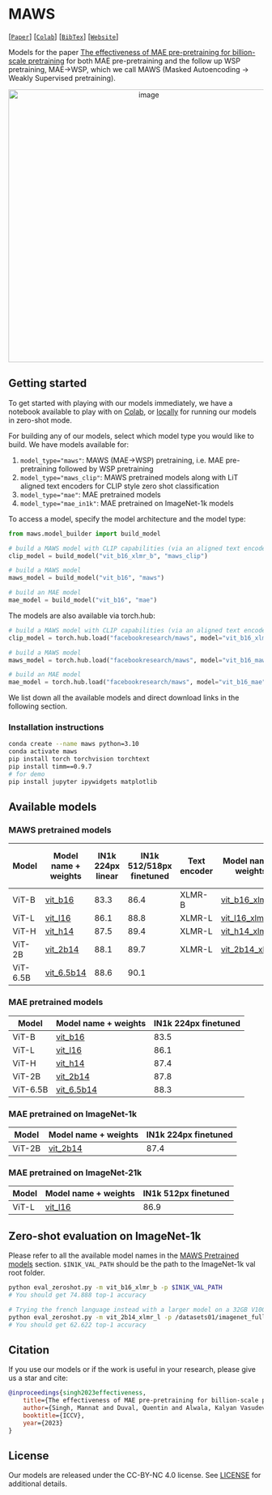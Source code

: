 # MAWS

[[`Paper`](https://arxiv.org/abs/2303.13496)] [[`Colab`](https://colab.research.google.com/github/facebookresearch/maws/blob/main/clip_example.ipynb)] [[`BibTex`](#citation)] [[`Website`](https://facebookresearch.github.io/maws/)]

Models for the paper [The effectiveness of MAE pre-pretraining for billion-scale pretraining](https://arxiv.org/abs/2303.13496) for both MAE pre-pretraining and the follow up WSP pretraining, MAE→WSP, which we call MAWS (Masked Autoencoding → Weakly Supervised pretraining).
<p align="center">
  <img width="539" alt="image" src="https://github.com/facebookresearch/maws/assets/13458796/69afa2ca-9976-4c64-9814-1f906be05e36">
</p>

## Getting started

To get started with playing with our models immediately, we have a notebook available to play with on [Colab](https://colab.research.google.com/github/facebookresearch/maws/blob/main/clip_example.ipynb), or [locally](clip_example.ipynb) for running our models in zero-shot mode.

For building any of our models, select which model type you would like to build. We have models available for:
1. `model_type="maws"`: MAWS (MAE→WSP) pretraining, i.e. MAE pre-pretraining followed by WSP pretraining
1. `model_type="maws_clip"`: MAWS pretrained models along with LiT aligned text encoders for CLIP style zero shot classification
1. `model_type="mae"`: MAE pretrained models
1. `model_type="mae_in1k"`: MAE pretrained on ImageNet-1k models

To access a model, specify the model architecture and the model type: 
```python
from maws.model_builder import build_model

# build a MAWS model with CLIP capabilities (via an aligned text encoder)
clip_model = build_model("vit_b16_xlmr_b", "maws_clip")

# build a MAWS model
maws_model = build_model("vit_b16", "maws")

# build an MAE model
mae_model = build_model("vit_b16", "mae")
```

The models are also available via torch.hub:
```python
# build a MAWS model with CLIP capabilities (via an aligned text encoder)
clip_model = torch.hub.load("facebookresearch/maws", model="vit_b16_xlmr_b_maws_clip")

# build a MAWS model
maws_model = torch.hub.load("facebookresearch/maws", model="vit_b16_maws")

# build an MAE model
mae_model = torch.hub.load("facebookresearch/maws", model="vit_b16_mae")
```

We list down all the available models and direct download links in the following section.

### Installation instructions

```bash
conda create --name maws python=3.10
conda activate maws
pip install torch torchvision torchtext
pip install timm==0.9.7
# for demo
pip install jupyter ipywidgets matplotlib
```

## Available models
### MAWS pretrained models

Model | Model name + weights | IN1k 224px linear | IN1k 512/518px finetuned | Text encoder | Model name + weights | IN1k 224px 0-shot 
--- | --- | --- | --- | --- | --- | ---
ViT-B | [vit_b16](https://dl.fbaipublicfiles.com/maws/pretrain/maws/vit_b16.pt) | 83.3 | 86.4 | XLMR-B | [vit_b16_xlmr_b](https://dl.fbaipublicfiles.com/maws/pretrain/clip/vit_b16_xlmr_b.pt) | 74.9
ViT-L | [vit_l16](https://dl.fbaipublicfiles.com/maws/pretrain/maws/vit_l16.pt) | 86.1 | 88.8 | XLMR-L | [vit_l16_xlmr_l](https://dl.fbaipublicfiles.com/maws/pretrain/clip/vit_l16_xlmr_l.pt) | 79.7
ViT-H | [vit_h14](https://dl.fbaipublicfiles.com/maws/pretrain/maws/vit_h14.pt) | 87.5 | 89.4 | XLMR-L | [vit_h14_xlmr_l](https://dl.fbaipublicfiles.com/maws/pretrain/clip/vit_h14_xlmr_l.pt) | 81.1
ViT-2B | [vit_2b14](https://dl.fbaipublicfiles.com/maws/pretrain/maws/vit_2b14.pt) | 88.1 | 89.7 | XLMR-L | [vit_2b14_xlmr_l](https://dl.fbaipublicfiles.com/maws/pretrain/clip/vit_2b14_xlmr_l.pt) | 82.1
ViT-6.5B | [vit_6.5b14](https://dl.fbaipublicfiles.com/maws/pretrain/maws/vit_6.5b14.pt) | 88.6 | 90.1

### MAE pretrained models

Model | Model name + weights | IN1k 224px finetuned
--- | --- | ---
ViT-B | [vit_b16](https://dl.fbaipublicfiles.com/maws/pretrain/mae/vit_b16.pt) | 83.5
ViT-L | [vit_l16](https://dl.fbaipublicfiles.com/maws/pretrain/mae/vit_l16.pt) | 86.1
ViT-H | [vit_h14](https://dl.fbaipublicfiles.com/maws/pretrain/mae/vit_h14.pt) | 87.4
ViT-2B | [vit_2b14](https://dl.fbaipublicfiles.com/maws/pretrain/mae/vit_2b14.pt) | 87.8
ViT-6.5B | [vit_6.5b14](https://dl.fbaipublicfiles.com/maws/pretrain/mae/vit_6.5b14.pt) | 88.3

### MAE pretrained on ImageNet-1k

Model | Model name + weights | IN1k 224px finetuned
--- | --- | ---
ViT-2B | [vit_2b14](https://dl.fbaipublicfiles.com/maws/pretrain/mae_in1k/vit_2b14.pt) | 87.4

### MAE pretrained on ImageNet-21k

Model | Model name + weights | IN1k 512px finetuned
--- | --- | ---
ViT-L | [vit_l16](https://dl.fbaipublicfiles.com/maws/pretrain/mae_in21k/vit_l16.pt) | 86.9

## Zero-shot evaluation on ImageNet-1k

Please refer to all the available model names in the [MAWS Pretrained models](#maws-pretrained-models) section. `$IN1K_VAL_PATH` should be the path to the ImageNet-1k val root folder.

```bash
python eval_zeroshot.py -m vit_b16_xlmr_b -p $IN1K_VAL_PATH
# You should get 74.888 top-1 accuracy

# Trying the french language instead with a larger model on a 32GB V100
python eval_zeroshot.py -m vit_2b14_xlmr_l -p /datasets01/imagenet_full_size/061417/val/ -b 5 --language french
# You should get 62.622 top-1 accuracy
```

## Citation

If you use our models or if the work is useful in your research, please give us a star and cite:

```bibtex
@inproceedings{singh2023effectiveness,
    title={The effectiveness of MAE pre-pretraining for billion-scale pretraining},
    author={Singh, Mannat and Duval, Quentin and Alwala, Kalyan Vasudev and Fan, Haoqi and Aggarwal, Vaibhav and Adcock, Aaron and Joulin, Armand and Doll{\'a}r, Piotr and Feichtenhofer, Christoph and Girshick, Ross and Girdhar, Rohit and Misra, Ishan},
    booktitle={ICCV},
    year={2023}
}
```

## License
Our models are released under the CC-BY-NC 4.0 license. See [LICENSE](LICENSE) for additional details.
